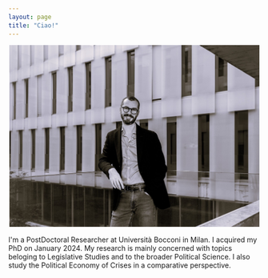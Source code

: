 ```yaml
---
layout: page
title: "Ciao!"
---
```


<div style="text-align: center;">
  <img src="/assets/img/PTN06613.jpg" alt="Umberto's photo" width="500">
</div>

I'm a PostDoctoral Researcher at Università Bocconi in Milan. I acquired my PhD on January 2024. My research is mainly concerned with topics beloging to Legislative Studies and to the broader Political Science. I also study the Political Economy of Crises in a comparative perspective.
